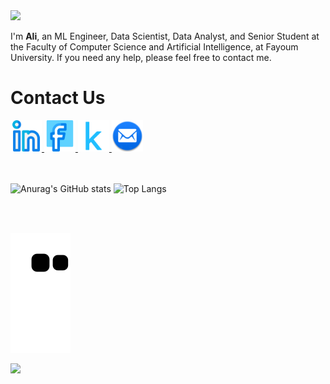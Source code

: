 <!--     Header -->
<img src="https://capsule-render.vercel.app/api?type=waving&color=gradient&height=200&section=header&text=Hello%20World!😁&fontSize=70&animation=blink&fontAlign=33&fontAlignY=30" />
<!--     Paragragh -->
<p>I'm <b>Ali</b>, an ML Engineer, Data Scientist, Data Analyst, and Senior Student at the Faculty of Computer Science and Artificial Intelligence, at Fayoum University. If you need any help, please feel free to contact me.</p>
<!--     Links -->

<h1>Contact Us</h1>
<a href="https://www.linkedin.com/in/ِali-mohamed-4218391b1">
  <img height="50" src="linkedin.png"/>
</a>
<a href="https://www.facebook.com/profile.php?id=100078176362609&mibextid=b06tZ0">
  <img height="50" src="facebook.png"/>
</a>
<a href="https://www.kaggle.com/alimohamed01">
  <img height="50" src="kaggle.png"/>
</a>
<a href="mailto:alim9hamem1000@gmail.com">
  <img height="50" src="email.png"/>
</a>
<!--     Stats -->
<br>
<br>
<br> 

![Anurag's GitHub stats](https://github-readme-stats.vercel.app/api?username=alim9hamed&theme=midnight-purple&show_icons=true)
![Top Langs](https://github-readme-stats.vercel.app/api/top-langs/?username=alim9hamed&layout=compact)
<!--     Snake Game -->
<br>
<br>

![snake gif](https://github.com/alim9hamed/alim9hamed/blob/output/github-contribution-grid-snake.svg)
<!--     Footer -->
<img src="https://capsule-render.vercel.app/api?type=waving&color=gradient&height=100&section=footer&fontSize=70&animation=blink&fontAlign=33&fontAlignY=30" />
